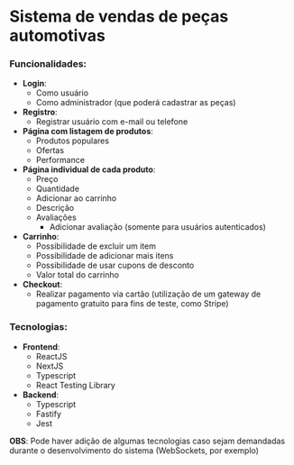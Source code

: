 # Sistema de vendas de peças automotivas

### Funcionalidades:
 - **Login**:
   - Como usuário
   - Como administrador (que poderá cadastrar as peças)
 - **Registro**:
   - Registrar usuário com e-mail ou telefone
 - **Página com listagem de produtos**:
   - Produtos populares
   - Ofertas
   - Performance
 - **Página individual de cada produto**:
   - Preço
   - Quantidade
   - Adicionar ao carrinho
   - Descrição
   - Avaliações
     - Adicionar avaliação (somente para usuários autenticados)
 - **Carrinho**:
   - Possibilidade de excluir um item
   - Possibilidade de adicionar mais itens
   - Possibilidade de usar cupons de desconto
   - Valor total do carrinho
 - **Checkout**:
   - Realizar pagamento via cartão (utilização de um gateway de pagamento gratuito para fins de teste, como Stripe)

### Tecnologias:
 - **Frontend**:
   - ReactJS
   - NextJS
   - Typescript
   - React Testing Library
 - **Backend**:
   - Typescript
   - Fastify
   - Jest

**OBS**: Pode haver adição de algumas tecnologias caso sejam demandadas durante o desenvolvimento do sistema (WebSockets, por exemplo)



